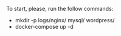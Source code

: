 To start, please, run the follow commands:

 - mkdir -p logs/nginx/ mysql/ wordpress/
 - docker-compose up -d
